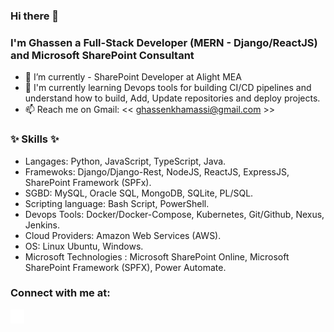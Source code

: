### Hi there 👋 
### I'm Ghassen a Full-Stack Developer (MERN - Django/ReactJS) and Microsoft SharePoint Consultant

- 🔭 I’m currently - SharePoint Developer at Alight MEA
- 🌱 I'm currently learning Devops tools for building CI/CD pipelines and understand how to build, Add, Update repositories and deploy projects.
- 📫 Reach me on Gmail: << ghassenkhamassi@gmail.com >>


### ✨ Skills ✨
- Langages: Python, JavaScript, TypeScript, Java.
- Framewoks: Django/Django-Rest, NodeJS, ReactJS, ExpressJS, SharePoint Framework (SPFx).
- SGBD: MySQL, Oracle SQL, MongoDB, SQLite, PL/SQL.
- Scripting language: Bash Script, PowerShell.
- Devops Tools: Docker/Docker-Compose, Kubernetes, Git/Github, Nexus, Jenkins.
- Cloud Providers: Amazon Web Services (AWS).
- OS: Linux Ubuntu, Windows.
- Microsoft Technologies : Microsoft SharePoint Online, Microsoft SharePoint Framework (SPFX), Power Automate.

### Connect with me at:
<a href="https://www.linkedin.com/in/ghassen-khamassi-766b261b6/"><img align = "left" width="22px" src="https://github.com/codeSTACKr/codeSTACKr/raw/master/img/linkedin-dark.svg" /></a>
